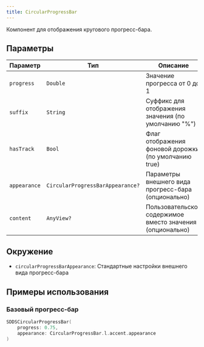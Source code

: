 ```yaml
---
title: CircularProgressBar
---
```


Компонент для отображения кругового прогресс-бара.

## Параметры

| Параметр | Тип | Описание |
|----------|-----|-----------|
| `progress` | `Double` | Значение прогресса от 0 до 1 |
| `suffix` | `String` | Суффикс для отображения значения (по умолчанию "%") |
| `hasTrack` | `Bool` | Флаг отображения фоновой дорожки (по умолчанию true) |
| `appearance` | `CircularProgressBarAppearance?` | Параметры внешнего вида прогресс-бара (опционально) |
| `content` | `AnyView?` | Пользовательское содержимое вместо значения (опционально) |

## Окружение
- `circularProgressBarAppearance`: Стандартные настройки внешнего вида прогресс-бара

## Примеры использования

### Базовый прогресс-бар

```swift
SDDSCircularProgressBar(
    progress: 0.75,
    appearance: CircularProgressBar.l.accent.appearance
)
```
